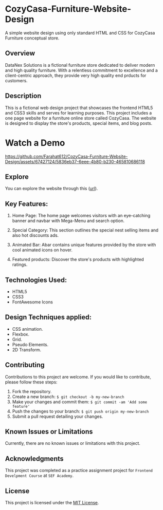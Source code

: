 # CozyCasa-Furniture-Website-Design
A simple website design using only standard HTML and CSS for CozyCasa Furniture conceptual store.


## Overview

DataNex Solutions is a fictional furniture store dedicated to deliver modern and high quality furniture. With a relentless commitment to excellence and a client-centric approach, they provide very high quality end prducts for customers.


## Description

This is a fictional web design project that showcases the frontend HTML5 and CSS3 skills and serves for learning purposes. This project includes a one page website for a furniture online store called CozyCasa. The website is designed to display the store's products, special items, and blog posts.


# Watch a Demo

https://github.com/Farahat612/CozyCasa-Furniture-Website-Design/assets/67427124/5836eb37-6eee-4b80-b230-465810686118


## Explore

You can explore the website through this ([url](https://farahat612.github.io/CozyCasa-Furniture-Website-Design/)). 


## Key Features:

1. Home Page: The home page welcomes visitors with an eye-catching banner and navbar with Mega-Menu and search option.

2. Special Category: This section outlines the special nest selling items and also hot discounts ads.

3. Animated Bar: Abar contains unique features provided by the store with cool animated icons on hover.

4. Featured products: Discover the store's products with highlighted ratings.


## Technologies Used:

- HTML5
- CSS3
- FontAwesome Icons


## Design Techniques applied:

- CSS animation.
- Flexbox.
- Grid.
- Pseudo Elements.
- 2D Transform.


## Contributing

Contributions to this project are welcome. If you would like to contribute, please follow these steps:

1. Fork the repository.
2. Create a new branch: `$ git checkout -b my-new-branch`
3. Make your changes and commit them: `$ git commit -am 'Add some feature'`
4. Push the changes to your branch: `$ git push origin my-new-branch`
5. Submit a pull request detailing your changes.


## Known Issues or Limitations

Currently, there are no known issues or limitations with this project.


## Acknowledgments

This project was completed as a practice assignment project for `Frontend Develpment Course` at `SEF Academy`. 


## License

This project is licensed under the [MIT License](LICENSE).
